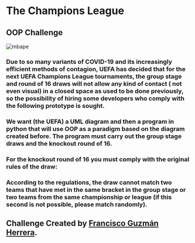 # The Champions League
## OOP Challenge

![mbape](https://user-images.githubusercontent.com/72631957/135725987-284b6f92-8453-4332-bd3e-d4a5e30f2d1c.PNG)

### Due to so many variants of COVID-19 and its increasingly efficient methods of contagion, UEFA has decided that for the next UEFA Champions League tournaments, the group stage and round of 16 draws will not allow any kind of contact ( not even visual) in a closed space as used to be done previously, so the possibility of hiring some developers who comply with the following prototype is sought.

### We want (the UEFA) a UML diagram and then a program in python that will use OOP as a paradigm based on the diagram created before. The program must carry out the group stage draws and the knockout round of 16.

### For the knockout round of 16 you must comply with the original rules of the draw:

### According to the regulations, the draw cannot match two teams that have met in the same bracket in the group stage or two teams from the same championship or league (if this second is not possible, please match randomly).

## Challenge Created by [Francisco Guzmán Herrera](https://github.com/I7RANK).
